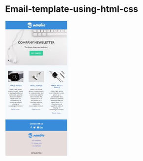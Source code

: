 # Email-template-using-html-css



![alt text](https://github.com/real-zit/Email-template-using-html-css/blob/main/Email.JPG)
